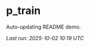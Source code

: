 # p_train

Auto-updating README demo.

<!--START_SECTION:status-->
_Last run: 2025-10-02 10:19 UTC_
<!--END_SECTION:status-->



















































































































































































































































































































































































































































































































































































































































































































































































































































































































































































































